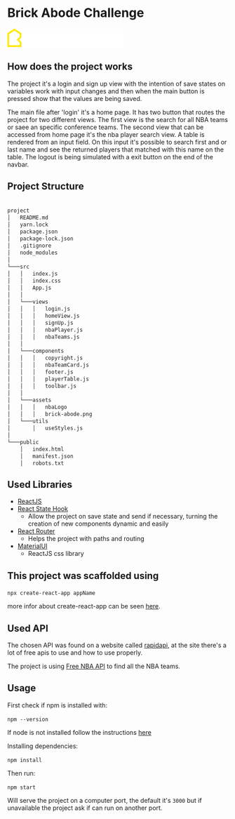 # Brick Abode Challenge

![BrickAbodeLogo](./src/assets/brick-abode.png)

## How does the project works

The project it's a login and sign up view with the intention of save states on variables work with input changes and then when the main button is pressed show that the values are being saved.

The main file after 'login' it's a home page. It has two button that routes the project for two different views. The first view is the search for all NBA teams or saee an specific conference teams. The second view that can be accessed from home page it's the nba player search view. A table is rendered from an input field. On this input it's possible to search first and or last name and see the returned players that matched with this name on the table.
The logout is being simulated with a exit button on the end of the navbar.

## Project Structure

```

project
│   README.md
│   yarn.lock
│   package.json
│   package-lock.json
│   .gitignore
│   node_modules
│
└───src
│   │   index.js
│   │   index.css
│   │   App.js
│   │
│   └───views
│   │   │   login.js
│   │   │   homeView.js
│   │   │   signUp.js
│   │   │   nbaPlayer.js
│   │   │   nbaTeams.js
│   │
│   └───components
│   │   │   copyright.js
│   │   │   nbaTeamCard.js
│   │   │   footer.js
│   │   │   playerTable.js
│   │   │   toolbar.js
│   │
│   └───assets
│   │   │   nbaLogo
│   │   │   brick-abode.png
│   └───utils
│       │   useStyles.js
│
└───public
    │   index.html
    │   manifest.json
    │   robots.txt

```

## Used Libraries

- [ReactJS](https://en.reactjs.org)
- [React State Hook](https://en.reactjs.org/docs/hooks-state.html)
  - Allow the project on save state and send if necessary, turning the creation of new components dynamic and easily
- [React Router](https://reacttraining.com/react-router/web/guides/quick-start)
  - Helps the project with paths and routing
- [MaterialUI](https://material-ui.com/)
  - ReactJS css library

## This project was scaffolded using

`npx create-react-app appName`

more infor about create-react-app can be seen [here](https://github.com/facebook/create-react-app).

## Used API

The chosen API was found on a website called [rapidapi](https://rapidapi.com), at the site there's a lot of free apis to use and how to use properly.

The project is using [Free NBA API](https://rapidapi.com/theapiguy/api/free-nba) to find all the NBA teams.

## Usage

First check if npm is installed with:

`npm --version`

If node is not installed follow the instructions [here](https://linuxize.com/post/how-to-install-node-js-on-ubuntu-18.04/)

Installing dependencies:

`npm install`

Then run:

`npm start`

Will serve the project on a computer port, the default it's `3000` but if unavailable the project ask if can run on another port.
